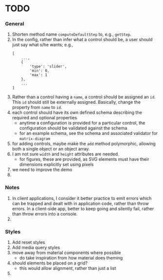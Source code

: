 TODO
====


### General

1. Shorten method name `computeDefaultStep` to, e.g., `getStep`.
2. In the config, rather than infer what a control should be, a user should just say what s/he wants; e.g.,
	```
	[
		...,
		{
			'type': 'slider',
			'min': 0,
			'max': 1
		},
		...
	]
	```
3. Rather than a control having a `name`, a control should be assigned an `id`. This `id` should still be externally assigned. Basically, change the property from `name` to `id`.
4. each control should have its own defined schema describing the required and optional properties
	-	anytime a configuration is provided for a particular control, the configuration should be validated against the schema
	-	for an example schema, see the schema and associated validator for `matrix-diagram`
5. for adding controls, maybe make the `add` method polymorphic, allowing both a single object or an object array.
6. I am not sure `width` and `height` attributes are needed.
	- 	for figures, these are provided, as SVG elements must have their dimensions explicitly set using pixels
7. we need to improve the demo
8. 


### Notes

1. In client applications, I consider it better practice to emit errors which can be trapped and dealt with in application code, rather than throw errors. In a client-side app, better to keep going and silently fail, rather than throw errors into a console.
2. 


### Styles

1. Add reset styles
2. Add media query styles
3. move away from material components where possible
	-	do take inspiration from how material does theming
4. should elements be placed on a grid?
	-	this would allow alignment, rather than just a list
5. 

